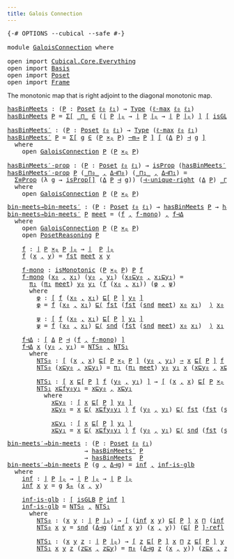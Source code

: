 ```yaml
---
title: Galois Connection
---
```


<pre class="Agda"><a id="43" class="Symbol">{-#</a> <a id="47" class="Keyword">OPTIONS</a> <a id="55" class="Pragma">--cubical</a> <a id="65" class="Pragma">--safe</a> <a id="72" class="Symbol">#-}</a>

<a id="77" class="Keyword">module</a> <a id="84" href="GaloisConnection.html" class="Module">GaloisConnection</a> <a id="101" class="Keyword">where</a>

<a id="108" class="Keyword">open</a> <a id="113" class="Keyword">import</a> <a id="120" href="Cubical.Core.Everything.html" class="Module">Cubical.Core.Everything</a>
<a id="144" class="Keyword">open</a> <a id="149" class="Keyword">import</a> <a id="156" href="Basis.html" class="Module">Basis</a>
<a id="162" class="Keyword">open</a> <a id="167" class="Keyword">import</a> <a id="174" href="Poset.html" class="Module">Poset</a>
<a id="180" class="Keyword">open</a> <a id="185" class="Keyword">import</a> <a id="192" href="Frame.html" class="Module">Frame</a>
</pre>
The monotonic map that is right adjoint to the diagonal monotonic map.

<pre class="Agda"><a id="hasBinMeets"></a><a id="283" href="GaloisConnection.html#283" class="Function">hasBinMeets</a> <a id="295" class="Symbol">:</a> <a id="297" class="Symbol">(</a><a id="298" href="GaloisConnection.html#298" class="Bound">P</a> <a id="300" class="Symbol">:</a> <a id="302" href="Poset.html#2165" class="Function">Poset</a> <a id="308" href="Basis.html#2320" class="Generalizable">ℓ₀</a> <a id="311" href="Basis.html#2323" class="Generalizable">ℓ₁</a><a id="313" class="Symbol">)</a> <a id="315" class="Symbol">→</a> <a id="317" href="Cubical.Core.Primitives.html#1230" class="Primitive">Type</a> <a id="322" class="Symbol">(</a><a id="323" href="Cubical.Core.Primitives.html#1202" class="Primitive">ℓ-max</a> <a id="329" href="Basis.html#2320" class="Generalizable">ℓ₀</a> <a id="332" href="Basis.html#2323" class="Generalizable">ℓ₁</a><a id="334" class="Symbol">)</a>
<a id="336" href="GaloisConnection.html#283" class="Function">hasBinMeets</a> <a id="348" href="GaloisConnection.html#348" class="Bound">P</a> <a id="350" class="Symbol">=</a> <a id="352" href="Cubical.Core.Primitives.html#6302" class="Function">Σ[</a> <a id="355" href="GaloisConnection.html#355" class="Bound Operator">_⊓_</a> <a id="359" href="Cubical.Core.Primitives.html#6302" class="Function">∈</a> <a id="361" class="Symbol">(</a><a id="362" href="Poset.html#2382" class="Function Operator">∣</a> <a id="364" href="GaloisConnection.html#348" class="Bound">P</a> <a id="366" href="Poset.html#2382" class="Function Operator">∣ₚ</a> <a id="369" class="Symbol">→</a> <a id="371" href="Poset.html#2382" class="Function Operator">∣</a> <a id="373" href="GaloisConnection.html#348" class="Bound">P</a> <a id="375" href="Poset.html#2382" class="Function Operator">∣ₚ</a> <a id="378" class="Symbol">→</a> <a id="380" href="Poset.html#2382" class="Function Operator">∣</a> <a id="382" href="GaloisConnection.html#348" class="Bound">P</a> <a id="384" href="Poset.html#2382" class="Function Operator">∣ₚ</a><a id="386" class="Symbol">)</a> <a id="388" href="Cubical.Core.Primitives.html#6302" class="Function">]</a> <a id="390" href="Cubical.Foundations.Logic.html#1299" class="Function Operator">[</a> <a id="392" href="Frame.html#1300" class="Function">isGLB</a> <a id="398" href="GaloisConnection.html#348" class="Bound">P</a> <a id="400" href="GaloisConnection.html#355" class="Bound Operator">_⊓_</a> <a id="404" href="Cubical.Foundations.Logic.html#1299" class="Function Operator">]</a>

<a id="hasBinMeets′"></a><a id="407" href="GaloisConnection.html#407" class="Function">hasBinMeets′</a> <a id="420" class="Symbol">:</a> <a id="422" class="Symbol">(</a><a id="423" href="GaloisConnection.html#423" class="Bound">P</a> <a id="425" class="Symbol">:</a> <a id="427" href="Poset.html#2165" class="Function">Poset</a> <a id="433" href="Basis.html#2320" class="Generalizable">ℓ₀</a> <a id="436" href="Basis.html#2323" class="Generalizable">ℓ₁</a><a id="438" class="Symbol">)</a> <a id="440" class="Symbol">→</a> <a id="442" href="Cubical.Core.Primitives.html#1230" class="Primitive">Type</a> <a id="447" class="Symbol">(</a><a id="448" href="Cubical.Core.Primitives.html#1202" class="Primitive">ℓ-max</a> <a id="454" href="Basis.html#2320" class="Generalizable">ℓ₀</a> <a id="457" href="Basis.html#2323" class="Generalizable">ℓ₁</a><a id="459" class="Symbol">)</a>
<a id="461" href="GaloisConnection.html#407" class="Function">hasBinMeets′</a> <a id="474" href="GaloisConnection.html#474" class="Bound">P</a> <a id="476" class="Symbol">=</a> <a id="478" href="Cubical.Core.Primitives.html#6302" class="Function">Σ[</a> <a id="481" href="GaloisConnection.html#481" class="Bound">g</a> <a id="483" href="Cubical.Core.Primitives.html#6302" class="Function">∈</a> <a id="485" class="Symbol">(</a><a id="486" href="GaloisConnection.html#474" class="Bound">P</a> <a id="488" href="Poset.html#7729" class="Function Operator">×ₚ</a> <a id="491" href="GaloisConnection.html#474" class="Bound">P</a><a id="492" class="Symbol">)</a> <a id="494" href="Poset.html#5482" class="Function Operator">─m→</a> <a id="498" href="GaloisConnection.html#474" class="Bound">P</a> <a id="500" href="Cubical.Core.Primitives.html#6302" class="Function">]</a> <a id="502" href="Cubical.Foundations.Logic.html#1299" class="Function Operator">[</a> <a id="504" class="Symbol">(</a><a id="505" href="Poset.html#8835" class="Function">Δ</a> <a id="507" href="GaloisConnection.html#474" class="Bound">P</a><a id="508" class="Symbol">)</a> <a id="510" href="Poset.html#9572" class="Function Operator">⊣</a> <a id="512" href="GaloisConnection.html#481" class="Bound">g</a> <a id="514" href="Cubical.Foundations.Logic.html#1299" class="Function Operator">]</a>
  <a id="518" class="Keyword">where</a>
    <a id="528" class="Keyword">open</a> <a id="533" href="Poset.html#9526" class="Module">GaloisConnection</a> <a id="550" href="GaloisConnection.html#474" class="Bound">P</a> <a id="552" class="Symbol">(</a><a id="553" href="GaloisConnection.html#474" class="Bound">P</a> <a id="555" href="Poset.html#7729" class="Function Operator">×ₚ</a> <a id="558" href="GaloisConnection.html#474" class="Bound">P</a><a id="559" class="Symbol">)</a>

<a id="hasBinMeets′-prop"></a><a id="562" href="GaloisConnection.html#562" class="Function">hasBinMeets′-prop</a> <a id="580" class="Symbol">:</a> <a id="582" class="Symbol">(</a><a id="583" href="GaloisConnection.html#583" class="Bound">P</a> <a id="585" class="Symbol">:</a> <a id="587" href="Poset.html#2165" class="Function">Poset</a> <a id="593" href="Basis.html#2320" class="Generalizable">ℓ₀</a> <a id="596" href="Basis.html#2323" class="Generalizable">ℓ₁</a><a id="598" class="Symbol">)</a> <a id="600" class="Symbol">→</a> <a id="602" href="Cubical.Foundations.Prelude.html#9814" class="Function">isProp</a> <a id="609" class="Symbol">(</a><a id="610" href="GaloisConnection.html#407" class="Function">hasBinMeets′</a> <a id="623" href="GaloisConnection.html#583" class="Bound">P</a><a id="624" class="Symbol">)</a>
<a id="626" href="GaloisConnection.html#562" class="Function">hasBinMeets′-prop</a> <a id="644" href="GaloisConnection.html#644" class="Bound">P</a> <a id="646" class="Symbol">(</a><a id="647" href="GaloisConnection.html#647" class="Bound Operator">_⊓₀_</a> <a id="652" href="Agda.Builtin.Sigma.html#236" class="InductiveConstructor Operator">,</a> <a id="654" href="GaloisConnection.html#654" class="Bound">Δ⊣⊓₀</a><a id="658" class="Symbol">)</a> <a id="660" class="Symbol">(</a><a id="661" href="GaloisConnection.html#661" class="Bound Operator">_⊓₁_</a> <a id="666" href="Agda.Builtin.Sigma.html#236" class="InductiveConstructor Operator">,</a> <a id="668" href="GaloisConnection.html#668" class="Bound">Δ⊣⊓₁</a><a id="672" class="Symbol">)</a> <a id="674" class="Symbol">=</a>
  <a id="678" href="Cubical.Data.Sigma.Properties.html#2745" class="Function">Σ≡Prop</a> <a id="685" class="Symbol">(λ</a> <a id="688" href="GaloisConnection.html#688" class="Bound">g</a> <a id="690" class="Symbol">→</a> <a id="692" href="Cubical.Foundations.Logic.html#1333" class="Function">isProp[]</a> <a id="701" class="Symbol">(</a><a id="702" href="Poset.html#8835" class="Function">Δ</a> <a id="704" href="GaloisConnection.html#644" class="Bound">P</a> <a id="706" href="Poset.html#9572" class="Function Operator">⊣</a> <a id="708" href="GaloisConnection.html#688" class="Bound">g</a><a id="709" class="Symbol">))</a> <a id="712" class="Symbol">(</a><a id="713" href="Poset.html#9701" class="Function">⊣-unique-right</a> <a id="728" class="Symbol">(</a><a id="729" href="Poset.html#8835" class="Function">Δ</a> <a id="731" href="GaloisConnection.html#644" class="Bound">P</a><a id="732" class="Symbol">)</a> <a id="734" href="GaloisConnection.html#647" class="Bound Operator">_⊓₀_</a> <a id="739" href="GaloisConnection.html#661" class="Bound Operator">_⊓₁_</a> <a id="744" href="GaloisConnection.html#654" class="Bound">Δ⊣⊓₀</a> <a id="749" href="GaloisConnection.html#668" class="Bound">Δ⊣⊓₁</a><a id="753" class="Symbol">)</a>
  <a id="757" class="Keyword">where</a>
    <a id="767" class="Keyword">open</a> <a id="772" href="Poset.html#9526" class="Module">GaloisConnection</a> <a id="789" href="GaloisConnection.html#644" class="Bound">P</a> <a id="791" class="Symbol">(</a><a id="792" href="GaloisConnection.html#644" class="Bound">P</a> <a id="794" href="Poset.html#7729" class="Function Operator">×ₚ</a> <a id="797" href="GaloisConnection.html#644" class="Bound">P</a><a id="798" class="Symbol">)</a>
</pre>
<pre class="Agda"><a id="bin-meets→bin-meets′"></a><a id="813" href="GaloisConnection.html#813" class="Function">bin-meets→bin-meets′</a> <a id="834" class="Symbol">:</a> <a id="836" class="Symbol">(</a><a id="837" href="GaloisConnection.html#837" class="Bound">P</a> <a id="839" class="Symbol">:</a> <a id="841" href="Poset.html#2165" class="Function">Poset</a> <a id="847" href="Basis.html#2320" class="Generalizable">ℓ₀</a> <a id="850" href="Basis.html#2323" class="Generalizable">ℓ₁</a><a id="852" class="Symbol">)</a> <a id="854" class="Symbol">→</a> <a id="856" href="GaloisConnection.html#283" class="Function">hasBinMeets</a> <a id="868" href="GaloisConnection.html#837" class="Bound">P</a> <a id="870" class="Symbol">→</a> <a id="872" href="GaloisConnection.html#407" class="Function">hasBinMeets′</a> <a id="885" href="GaloisConnection.html#837" class="Bound">P</a>
<a id="887" href="GaloisConnection.html#813" class="Function">bin-meets→bin-meets′</a> <a id="908" href="GaloisConnection.html#908" class="Bound">P</a> <a id="910" href="GaloisConnection.html#910" class="Bound">meet</a> <a id="915" class="Symbol">=</a> <a id="917" class="Symbol">(</a><a id="918" href="GaloisConnection.html#1012" class="Function">f</a> <a id="920" href="Agda.Builtin.Sigma.html#236" class="InductiveConstructor Operator">,</a> <a id="922" href="GaloisConnection.html#1072" class="Function">f-mono</a><a id="928" class="Symbol">)</a> <a id="930" href="Agda.Builtin.Sigma.html#236" class="InductiveConstructor Operator">,</a> <a id="932" href="GaloisConnection.html#1448" class="Function">f⊣Δ</a>
  <a id="938" class="Keyword">where</a>
    <a id="948" class="Keyword">open</a> <a id="953" href="Poset.html#9526" class="Module">GaloisConnection</a> <a id="970" href="GaloisConnection.html#908" class="Bound">P</a> <a id="972" class="Symbol">(</a><a id="973" href="GaloisConnection.html#908" class="Bound">P</a> <a id="975" href="Poset.html#7729" class="Function Operator">×ₚ</a> <a id="978" href="GaloisConnection.html#908" class="Bound">P</a><a id="979" class="Symbol">)</a>
    <a id="985" class="Keyword">open</a> <a id="990" href="Poset.html#3652" class="Module">PosetReasoning</a> <a id="1005" href="GaloisConnection.html#908" class="Bound">P</a>

    <a id="1012" href="GaloisConnection.html#1012" class="Function">f</a> <a id="1014" class="Symbol">:</a> <a id="1016" href="Poset.html#2382" class="Function Operator">∣</a> <a id="1018" href="GaloisConnection.html#908" class="Bound">P</a> <a id="1020" href="Poset.html#7729" class="Function Operator">×ₚ</a> <a id="1023" href="GaloisConnection.html#908" class="Bound">P</a> <a id="1025" href="Poset.html#2382" class="Function Operator">∣ₚ</a> <a id="1028" class="Symbol">→</a> <a id="1030" href="Poset.html#2382" class="Function Operator">∣</a>  <a id="1033" href="GaloisConnection.html#908" class="Bound">P</a> <a id="1035" href="Poset.html#2382" class="Function Operator">∣ₚ</a>
    <a id="1042" href="GaloisConnection.html#1012" class="Function">f</a> <a id="1044" class="Symbol">(</a><a id="1045" href="GaloisConnection.html#1045" class="Bound">x</a> <a id="1047" href="Agda.Builtin.Sigma.html#236" class="InductiveConstructor Operator">,</a> <a id="1049" href="GaloisConnection.html#1049" class="Bound">y</a><a id="1050" class="Symbol">)</a> <a id="1052" class="Symbol">=</a> <a id="1054" href="Agda.Builtin.Sigma.html#252" class="Field">fst</a> <a id="1058" href="GaloisConnection.html#910" class="Bound">meet</a> <a id="1063" href="GaloisConnection.html#1045" class="Bound">x</a> <a id="1065" href="GaloisConnection.html#1049" class="Bound">y</a>

    <a id="1072" href="GaloisConnection.html#1072" class="Function">f-mono</a> <a id="1079" class="Symbol">:</a> <a id="1081" href="Poset.html#4668" class="Function">isMonotonic</a> <a id="1093" class="Symbol">(</a><a id="1094" href="GaloisConnection.html#908" class="Bound">P</a> <a id="1096" href="Poset.html#7729" class="Function Operator">×ₚ</a> <a id="1099" href="GaloisConnection.html#908" class="Bound">P</a><a id="1100" class="Symbol">)</a> <a id="1102" href="GaloisConnection.html#908" class="Bound">P</a> <a id="1104" href="GaloisConnection.html#1012" class="Function">f</a>
    <a id="1110" href="GaloisConnection.html#1072" class="Function">f-mono</a> <a id="1117" class="Symbol">(</a><a id="1118" href="GaloisConnection.html#1118" class="Bound">x₀</a> <a id="1121" href="Agda.Builtin.Sigma.html#236" class="InductiveConstructor Operator">,</a> <a id="1123" href="GaloisConnection.html#1123" class="Bound">x₁</a><a id="1125" class="Symbol">)</a> <a id="1127" class="Symbol">(</a><a id="1128" href="GaloisConnection.html#1128" class="Bound">y₀</a> <a id="1131" href="Agda.Builtin.Sigma.html#236" class="InductiveConstructor Operator">,</a> <a id="1133" href="GaloisConnection.html#1133" class="Bound">y₁</a><a id="1135" class="Symbol">)</a> <a id="1137" class="Symbol">(</a><a id="1138" href="GaloisConnection.html#1138" class="Bound">x₀⊑y₀</a> <a id="1144" href="Agda.Builtin.Sigma.html#236" class="InductiveConstructor Operator">,</a> <a id="1146" href="GaloisConnection.html#1146" class="Bound">x₁⊑y₁</a><a id="1151" class="Symbol">)</a> <a id="1153" class="Symbol">=</a>
      <a id="1161" href="Basis.html#966" class="Field">π₁</a> <a id="1164" class="Symbol">(</a><a id="1165" href="Basis.html#966" class="Field">π₁</a> <a id="1168" href="GaloisConnection.html#910" class="Bound">meet</a><a id="1172" class="Symbol">)</a> <a id="1174" href="GaloisConnection.html#1128" class="Bound">y₀</a> <a id="1177" href="GaloisConnection.html#1133" class="Bound">y₁</a> <a id="1180" class="Symbol">(</a><a id="1181" href="GaloisConnection.html#1012" class="Function">f</a> <a id="1183" class="Symbol">(</a><a id="1184" href="GaloisConnection.html#1118" class="Bound">x₀</a> <a id="1187" href="Agda.Builtin.Sigma.html#236" class="InductiveConstructor Operator">,</a> <a id="1189" href="GaloisConnection.html#1123" class="Bound">x₁</a><a id="1191" class="Symbol">))</a> <a id="1194" class="Symbol">(</a><a id="1195" href="GaloisConnection.html#1222" class="Function">φ</a> <a id="1197" href="Agda.Builtin.Sigma.html#236" class="InductiveConstructor Operator">,</a> <a id="1199" href="GaloisConnection.html#1337" class="Function">ψ</a><a id="1200" class="Symbol">)</a>
      <a id="1208" class="Keyword">where</a>
        <a id="1222" href="GaloisConnection.html#1222" class="Function">φ</a> <a id="1224" class="Symbol">:</a> <a id="1226" href="Cubical.Foundations.Logic.html#1299" class="Function Operator">[</a> <a id="1228" href="GaloisConnection.html#1012" class="Function">f</a> <a id="1230" class="Symbol">(</a><a id="1231" href="GaloisConnection.html#1118" class="Bound">x₀</a> <a id="1234" href="Agda.Builtin.Sigma.html#236" class="InductiveConstructor Operator">,</a> <a id="1236" href="GaloisConnection.html#1123" class="Bound">x₁</a><a id="1238" class="Symbol">)</a> <a id="1240" href="Poset.html#2551" class="Function">⊑[</a> <a id="1243" href="GaloisConnection.html#908" class="Bound">P</a> <a id="1245" href="Poset.html#2551" class="Function">]</a> <a id="1247" href="GaloisConnection.html#1128" class="Bound">y₀</a> <a id="1250" href="Cubical.Foundations.Logic.html#1299" class="Function Operator">]</a>
        <a id="1260" href="GaloisConnection.html#1222" class="Function">φ</a> <a id="1262" class="Symbol">=</a> <a id="1264" href="GaloisConnection.html#1012" class="Function">f</a> <a id="1266" class="Symbol">(</a><a id="1267" href="GaloisConnection.html#1118" class="Bound">x₀</a> <a id="1270" href="Agda.Builtin.Sigma.html#236" class="InductiveConstructor Operator">,</a> <a id="1272" href="GaloisConnection.html#1123" class="Bound">x₁</a><a id="1274" class="Symbol">)</a> <a id="1276" href="Poset.html#3694" class="Function Operator">⊑⟨</a> <a id="1279" href="Agda.Builtin.Sigma.html#252" class="Field">fst</a> <a id="1283" class="Symbol">(</a><a id="1284" href="Agda.Builtin.Sigma.html#252" class="Field">fst</a> <a id="1288" class="Symbol">(</a><a id="1289" href="Agda.Builtin.Sigma.html#264" class="Field">snd</a> <a id="1293" href="GaloisConnection.html#910" class="Bound">meet</a><a id="1297" class="Symbol">)</a> <a id="1299" href="GaloisConnection.html#1118" class="Bound">x₀</a> <a id="1302" href="GaloisConnection.html#1123" class="Bound">x₁</a><a id="1304" class="Symbol">)</a>  <a id="1307" href="Poset.html#3694" class="Function Operator">⟩</a> <a id="1309" href="GaloisConnection.html#1118" class="Bound">x₀</a> <a id="1312" href="Poset.html#3694" class="Function Operator">⊑⟨</a> <a id="1315" href="GaloisConnection.html#1138" class="Bound">x₀⊑y₀</a> <a id="1321" href="Poset.html#3694" class="Function Operator">⟩</a> <a id="1323" href="GaloisConnection.html#1128" class="Bound">y₀</a> <a id="1326" href="Poset.html#3832" class="Function Operator">■</a>

        <a id="1337" href="GaloisConnection.html#1337" class="Function">ψ</a> <a id="1339" class="Symbol">:</a> <a id="1341" href="Cubical.Foundations.Logic.html#1299" class="Function Operator">[</a> <a id="1343" href="GaloisConnection.html#1012" class="Function">f</a> <a id="1345" class="Symbol">(</a><a id="1346" href="GaloisConnection.html#1118" class="Bound">x₀</a> <a id="1349" href="Agda.Builtin.Sigma.html#236" class="InductiveConstructor Operator">,</a> <a id="1351" href="GaloisConnection.html#1123" class="Bound">x₁</a><a id="1353" class="Symbol">)</a> <a id="1355" href="Poset.html#2551" class="Function">⊑[</a> <a id="1358" href="GaloisConnection.html#908" class="Bound">P</a> <a id="1360" href="Poset.html#2551" class="Function">]</a> <a id="1362" href="GaloisConnection.html#1133" class="Bound">y₁</a> <a id="1365" href="Cubical.Foundations.Logic.html#1299" class="Function Operator">]</a>
        <a id="1375" href="GaloisConnection.html#1337" class="Function">ψ</a> <a id="1377" class="Symbol">=</a> <a id="1379" href="GaloisConnection.html#1012" class="Function">f</a> <a id="1381" class="Symbol">(</a><a id="1382" href="GaloisConnection.html#1118" class="Bound">x₀</a> <a id="1385" href="Agda.Builtin.Sigma.html#236" class="InductiveConstructor Operator">,</a> <a id="1387" href="GaloisConnection.html#1123" class="Bound">x₁</a><a id="1389" class="Symbol">)</a> <a id="1391" href="Poset.html#3694" class="Function Operator">⊑⟨</a> <a id="1394" href="Agda.Builtin.Sigma.html#264" class="Field">snd</a> <a id="1398" class="Symbol">(</a><a id="1399" href="Agda.Builtin.Sigma.html#252" class="Field">fst</a> <a id="1403" class="Symbol">(</a><a id="1404" href="Agda.Builtin.Sigma.html#264" class="Field">snd</a> <a id="1408" href="GaloisConnection.html#910" class="Bound">meet</a><a id="1412" class="Symbol">)</a> <a id="1414" href="GaloisConnection.html#1118" class="Bound">x₀</a> <a id="1417" href="GaloisConnection.html#1123" class="Bound">x₁</a><a id="1419" class="Symbol">)</a>  <a id="1422" href="Poset.html#3694" class="Function Operator">⟩</a> <a id="1424" href="GaloisConnection.html#1123" class="Bound">x₁</a> <a id="1427" href="Poset.html#3694" class="Function Operator">⊑⟨</a> <a id="1430" href="GaloisConnection.html#1146" class="Bound">x₁⊑y₁</a> <a id="1436" href="Poset.html#3694" class="Function Operator">⟩</a> <a id="1438" href="GaloisConnection.html#1133" class="Bound">y₁</a> <a id="1441" href="Poset.html#3832" class="Function Operator">■</a>

    <a id="1448" href="GaloisConnection.html#1448" class="Function">f⊣Δ</a> <a id="1452" class="Symbol">:</a> <a id="1454" href="Cubical.Foundations.Logic.html#1299" class="Function Operator">[</a> <a id="1456" href="Poset.html#8835" class="Function">Δ</a> <a id="1458" href="GaloisConnection.html#908" class="Bound">P</a> <a id="1460" href="Poset.html#9572" class="Function Operator">⊣</a> <a id="1462" class="Symbol">(</a><a id="1463" href="GaloisConnection.html#1012" class="Function">f</a> <a id="1465" href="Agda.Builtin.Sigma.html#236" class="InductiveConstructor Operator">,</a> <a id="1467" href="GaloisConnection.html#1072" class="Function">f-mono</a><a id="1473" class="Symbol">)</a> <a id="1475" href="Cubical.Foundations.Logic.html#1299" class="Function Operator">]</a>
    <a id="1481" href="GaloisConnection.html#1448" class="Function">f⊣Δ</a> <a id="1485" href="GaloisConnection.html#1485" class="Bound">x</a> <a id="1487" class="Symbol">(</a><a id="1488" href="GaloisConnection.html#1488" class="Bound">y₀</a> <a id="1491" href="Agda.Builtin.Sigma.html#236" class="InductiveConstructor Operator">,</a> <a id="1493" href="GaloisConnection.html#1493" class="Bound">y₁</a><a id="1495" class="Symbol">)</a> <a id="1497" class="Symbol">=</a> <a id="1499" href="GaloisConnection.html#1531" class="Function">NTS₀</a> <a id="1504" href="Agda.Builtin.Sigma.html#236" class="InductiveConstructor Operator">,</a> <a id="1506" href="GaloisConnection.html#1668" class="Function">NTS₁</a>
      <a id="1517" class="Keyword">where</a>
        <a id="1531" href="GaloisConnection.html#1531" class="Function">NTS₀</a> <a id="1536" class="Symbol">:</a> <a id="1538" href="Cubical.Foundations.Logic.html#1299" class="Function Operator">[</a> <a id="1540" class="Symbol">(</a><a id="1541" href="GaloisConnection.html#1485" class="Bound">x</a> <a id="1543" href="Agda.Builtin.Sigma.html#236" class="InductiveConstructor Operator">,</a> <a id="1545" href="GaloisConnection.html#1485" class="Bound">x</a><a id="1546" class="Symbol">)</a> <a id="1548" href="Poset.html#2551" class="Function">⊑[</a> <a id="1551" href="GaloisConnection.html#908" class="Bound">P</a> <a id="1553" href="Poset.html#7729" class="Function Operator">×ₚ</a> <a id="1556" href="GaloisConnection.html#908" class="Bound">P</a> <a id="1558" href="Poset.html#2551" class="Function">]</a> <a id="1560" class="Symbol">(</a><a id="1561" href="GaloisConnection.html#1488" class="Bound">y₀</a> <a id="1564" href="Agda.Builtin.Sigma.html#236" class="InductiveConstructor Operator">,</a> <a id="1566" href="GaloisConnection.html#1493" class="Bound">y₁</a><a id="1568" class="Symbol">)</a> <a id="1570" href="Cubical.Foundations.Logic.html#1694" class="Function Operator">⇒</a> <a id="1572" href="GaloisConnection.html#1485" class="Bound">x</a> <a id="1574" href="Poset.html#2551" class="Function">⊑[</a> <a id="1577" href="GaloisConnection.html#908" class="Bound">P</a> <a id="1579" href="Poset.html#2551" class="Function">]</a> <a id="1581" href="GaloisConnection.html#1012" class="Function">f</a> <a id="1583" class="Symbol">(</a><a id="1584" href="GaloisConnection.html#1488" class="Bound">y₀</a> <a id="1587" href="Agda.Builtin.Sigma.html#236" class="InductiveConstructor Operator">,</a> <a id="1589" href="GaloisConnection.html#1493" class="Bound">y₁</a><a id="1591" class="Symbol">)</a> <a id="1593" href="Cubical.Foundations.Logic.html#1299" class="Function Operator">]</a>
        <a id="1603" href="GaloisConnection.html#1531" class="Function">NTS₀</a> <a id="1608" class="Symbol">(</a><a id="1609" href="GaloisConnection.html#1609" class="Bound">x⊑y₀</a> <a id="1614" href="Agda.Builtin.Sigma.html#236" class="InductiveConstructor Operator">,</a> <a id="1616" href="GaloisConnection.html#1616" class="Bound">x⊑y₁</a><a id="1620" class="Symbol">)</a> <a id="1622" class="Symbol">=</a> <a id="1624" href="Basis.html#966" class="Field">π₁</a> <a id="1627" class="Symbol">(</a><a id="1628" href="Basis.html#966" class="Field">π₁</a> <a id="1631" href="GaloisConnection.html#910" class="Bound">meet</a><a id="1635" class="Symbol">)</a> <a id="1637" href="GaloisConnection.html#1488" class="Bound">y₀</a> <a id="1640" href="GaloisConnection.html#1493" class="Bound">y₁</a> <a id="1643" href="GaloisConnection.html#1485" class="Bound">x</a> <a id="1645" class="Symbol">(</a><a id="1646" href="GaloisConnection.html#1609" class="Bound">x⊑y₀</a> <a id="1651" href="Agda.Builtin.Sigma.html#236" class="InductiveConstructor Operator">,</a> <a id="1653" href="GaloisConnection.html#1616" class="Bound">x⊑y₁</a><a id="1657" class="Symbol">)</a>

        <a id="1668" href="GaloisConnection.html#1668" class="Function">NTS₁</a> <a id="1673" class="Symbol">:</a> <a id="1675" href="Cubical.Foundations.Logic.html#1299" class="Function Operator">[</a> <a id="1677" href="GaloisConnection.html#1485" class="Bound">x</a> <a id="1679" href="Poset.html#2551" class="Function">⊑[</a> <a id="1682" href="GaloisConnection.html#908" class="Bound">P</a> <a id="1684" href="Poset.html#2551" class="Function">]</a> <a id="1686" href="GaloisConnection.html#1012" class="Function">f</a> <a id="1688" class="Symbol">(</a><a id="1689" href="GaloisConnection.html#1488" class="Bound">y₀</a> <a id="1692" href="Agda.Builtin.Sigma.html#236" class="InductiveConstructor Operator">,</a> <a id="1694" href="GaloisConnection.html#1493" class="Bound">y₁</a><a id="1696" class="Symbol">)</a> <a id="1698" href="Cubical.Foundations.Logic.html#1299" class="Function Operator">]</a> <a id="1700" class="Symbol">→</a> <a id="1702" href="Cubical.Foundations.Logic.html#1299" class="Function Operator">[</a> <a id="1704" class="Symbol">(</a><a id="1705" href="GaloisConnection.html#1485" class="Bound">x</a> <a id="1707" href="Agda.Builtin.Sigma.html#236" class="InductiveConstructor Operator">,</a> <a id="1709" href="GaloisConnection.html#1485" class="Bound">x</a><a id="1710" class="Symbol">)</a> <a id="1712" href="Poset.html#2551" class="Function">⊑[</a> <a id="1715" href="GaloisConnection.html#908" class="Bound">P</a> <a id="1717" href="Poset.html#7729" class="Function Operator">×ₚ</a> <a id="1720" href="GaloisConnection.html#908" class="Bound">P</a> <a id="1722" href="Poset.html#2551" class="Function">]</a> <a id="1724" class="Symbol">(</a><a id="1725" href="GaloisConnection.html#1488" class="Bound">y₀</a> <a id="1728" href="Agda.Builtin.Sigma.html#236" class="InductiveConstructor Operator">,</a> <a id="1730" href="GaloisConnection.html#1493" class="Bound">y₁</a><a id="1732" class="Symbol">)</a> <a id="1734" href="Cubical.Foundations.Logic.html#1299" class="Function Operator">]</a>
        <a id="1744" href="GaloisConnection.html#1668" class="Function">NTS₁</a> <a id="1749" href="GaloisConnection.html#1749" class="Bound">x⊑fy₀y₁</a> <a id="1757" class="Symbol">=</a> <a id="1759" href="GaloisConnection.html#1799" class="Function">x⊑y₀</a> <a id="1764" href="Agda.Builtin.Sigma.html#236" class="InductiveConstructor Operator">,</a> <a id="1766" href="GaloisConnection.html#1918" class="Function">x⊑y₁</a>
          <a id="1781" class="Keyword">where</a>
            <a id="1799" href="GaloisConnection.html#1799" class="Function">x⊑y₀</a> <a id="1804" class="Symbol">:</a> <a id="1806" href="Cubical.Foundations.Logic.html#1299" class="Function Operator">[</a> <a id="1808" href="GaloisConnection.html#1485" class="Bound">x</a> <a id="1810" href="Poset.html#2551" class="Function">⊑[</a> <a id="1813" href="GaloisConnection.html#908" class="Bound">P</a> <a id="1815" href="Poset.html#2551" class="Function">]</a> <a id="1817" href="GaloisConnection.html#1488" class="Bound">y₀</a> <a id="1820" href="Cubical.Foundations.Logic.html#1299" class="Function Operator">]</a>
            <a id="1834" href="GaloisConnection.html#1799" class="Function">x⊑y₀</a> <a id="1839" class="Symbol">=</a> <a id="1841" href="GaloisConnection.html#1485" class="Bound">x</a> <a id="1843" href="Poset.html#3694" class="Function Operator">⊑⟨</a> <a id="1846" href="GaloisConnection.html#1749" class="Bound">x⊑fy₀y₁</a> <a id="1854" href="Poset.html#3694" class="Function Operator">⟩</a> <a id="1856" href="GaloisConnection.html#1012" class="Function">f</a> <a id="1858" class="Symbol">(</a><a id="1859" href="GaloisConnection.html#1488" class="Bound">y₀</a> <a id="1862" href="Agda.Builtin.Sigma.html#236" class="InductiveConstructor Operator">,</a> <a id="1864" href="GaloisConnection.html#1493" class="Bound">y₁</a><a id="1866" class="Symbol">)</a> <a id="1868" href="Poset.html#3694" class="Function Operator">⊑⟨</a> <a id="1871" href="Agda.Builtin.Sigma.html#252" class="Field">fst</a> <a id="1875" class="Symbol">(</a><a id="1876" href="Agda.Builtin.Sigma.html#252" class="Field">fst</a> <a id="1880" class="Symbol">(</a><a id="1881" href="Agda.Builtin.Sigma.html#264" class="Field">snd</a> <a id="1885" href="GaloisConnection.html#910" class="Bound">meet</a><a id="1889" class="Symbol">)</a> <a id="1891" href="GaloisConnection.html#1488" class="Bound">y₀</a> <a id="1894" href="GaloisConnection.html#1493" class="Bound">y₁</a><a id="1896" class="Symbol">)</a> <a id="1898" href="Poset.html#3694" class="Function Operator">⟩</a> <a id="1900" href="GaloisConnection.html#1488" class="Bound">y₀</a> <a id="1903" href="Poset.html#3832" class="Function Operator">■</a>

            <a id="1918" href="GaloisConnection.html#1918" class="Function">x⊑y₁</a> <a id="1923" class="Symbol">:</a> <a id="1925" href="Cubical.Foundations.Logic.html#1299" class="Function Operator">[</a> <a id="1927" href="GaloisConnection.html#1485" class="Bound">x</a> <a id="1929" href="Poset.html#2551" class="Function">⊑[</a> <a id="1932" href="GaloisConnection.html#908" class="Bound">P</a> <a id="1934" href="Poset.html#2551" class="Function">]</a> <a id="1936" href="GaloisConnection.html#1493" class="Bound">y₁</a> <a id="1939" href="Cubical.Foundations.Logic.html#1299" class="Function Operator">]</a>
            <a id="1953" href="GaloisConnection.html#1918" class="Function">x⊑y₁</a> <a id="1958" class="Symbol">=</a> <a id="1960" href="GaloisConnection.html#1485" class="Bound">x</a> <a id="1962" href="Poset.html#3694" class="Function Operator">⊑⟨</a> <a id="1965" href="GaloisConnection.html#1749" class="Bound">x⊑fy₀y₁</a> <a id="1973" href="Poset.html#3694" class="Function Operator">⟩</a> <a id="1975" href="GaloisConnection.html#1012" class="Function">f</a> <a id="1977" class="Symbol">(</a><a id="1978" href="GaloisConnection.html#1488" class="Bound">y₀</a> <a id="1981" href="Agda.Builtin.Sigma.html#236" class="InductiveConstructor Operator">,</a> <a id="1983" href="GaloisConnection.html#1493" class="Bound">y₁</a><a id="1985" class="Symbol">)</a> <a id="1987" href="Poset.html#3694" class="Function Operator">⊑⟨</a> <a id="1990" href="Agda.Builtin.Sigma.html#264" class="Field">snd</a> <a id="1994" class="Symbol">(</a><a id="1995" href="Agda.Builtin.Sigma.html#252" class="Field">fst</a> <a id="1999" class="Symbol">(</a><a id="2000" href="Agda.Builtin.Sigma.html#264" class="Field">snd</a> <a id="2004" href="GaloisConnection.html#910" class="Bound">meet</a><a id="2008" class="Symbol">)</a> <a id="2010" href="GaloisConnection.html#1488" class="Bound">y₀</a> <a id="2013" href="GaloisConnection.html#1493" class="Bound">y₁</a><a id="2015" class="Symbol">)</a> <a id="2017" href="Poset.html#3694" class="Function Operator">⟩</a> <a id="2019" href="GaloisConnection.html#1493" class="Bound">y₁</a> <a id="2022" href="Poset.html#3832" class="Function Operator">■</a>
</pre>
<pre class="Agda"><a id="bin-meets′→bin-meets"></a><a id="2037" href="GaloisConnection.html#2037" class="Function">bin-meets′→bin-meets</a> <a id="2058" class="Symbol">:</a> <a id="2060" class="Symbol">(</a><a id="2061" href="GaloisConnection.html#2061" class="Bound">P</a> <a id="2063" class="Symbol">:</a> <a id="2065" href="Poset.html#2165" class="Function">Poset</a> <a id="2071" href="Basis.html#2320" class="Generalizable">ℓ₀</a> <a id="2074" href="Basis.html#2323" class="Generalizable">ℓ₁</a><a id="2076" class="Symbol">)</a>
                     <a id="2099" class="Symbol">→</a> <a id="2101" href="GaloisConnection.html#407" class="Function">hasBinMeets′</a> <a id="2114" href="GaloisConnection.html#2061" class="Bound">P</a>
                     <a id="2137" class="Symbol">→</a> <a id="2139" href="GaloisConnection.html#283" class="Function">hasBinMeets</a>  <a id="2152" href="GaloisConnection.html#2061" class="Bound">P</a>
<a id="2154" href="GaloisConnection.html#2037" class="Function">bin-meets′→bin-meets</a> <a id="2175" href="GaloisConnection.html#2175" class="Bound">P</a> <a id="2177" class="Symbol">(</a><a id="2178" href="GaloisConnection.html#2178" class="Bound">g</a> <a id="2180" href="Agda.Builtin.Sigma.html#236" class="InductiveConstructor Operator">,</a> <a id="2182" href="GaloisConnection.html#2182" class="Bound">Δ⊣g</a><a id="2185" class="Symbol">)</a> <a id="2187" class="Symbol">=</a> <a id="2189" href="GaloisConnection.html#2218" class="Function">inf</a> <a id="2193" href="Agda.Builtin.Sigma.html#236" class="InductiveConstructor Operator">,</a> <a id="2195" href="GaloisConnection.html#2281" class="Function">inf-is-glb</a>
  <a id="2208" class="Keyword">where</a>
    <a id="2218" href="GaloisConnection.html#2218" class="Function">inf</a> <a id="2222" class="Symbol">:</a> <a id="2224" href="Poset.html#2382" class="Function Operator">∣</a> <a id="2226" href="GaloisConnection.html#2175" class="Bound">P</a> <a id="2228" href="Poset.html#2382" class="Function Operator">∣ₚ</a> <a id="2231" class="Symbol">→</a> <a id="2233" href="Poset.html#2382" class="Function Operator">∣</a> <a id="2235" href="GaloisConnection.html#2175" class="Bound">P</a> <a id="2237" href="Poset.html#2382" class="Function Operator">∣ₚ</a> <a id="2240" class="Symbol">→</a> <a id="2242" href="Poset.html#2382" class="Function Operator">∣</a> <a id="2244" href="GaloisConnection.html#2175" class="Bound">P</a> <a id="2246" href="Poset.html#2382" class="Function Operator">∣ₚ</a>
    <a id="2253" href="GaloisConnection.html#2218" class="Function">inf</a> <a id="2257" href="GaloisConnection.html#2257" class="Bound">x</a> <a id="2259" href="GaloisConnection.html#2259" class="Bound">y</a> <a id="2261" class="Symbol">=</a> <a id="2263" href="GaloisConnection.html#2178" class="Bound">g</a> <a id="2265" href="Poset.html#5650" class="Function Operator">$ₘ</a> <a id="2268" class="Symbol">(</a><a id="2269" href="GaloisConnection.html#2257" class="Bound">x</a> <a id="2271" href="Agda.Builtin.Sigma.html#236" class="InductiveConstructor Operator">,</a> <a id="2273" href="GaloisConnection.html#2259" class="Bound">y</a><a id="2274" class="Symbol">)</a>

    <a id="2281" href="GaloisConnection.html#2281" class="Function">inf-is-glb</a> <a id="2292" class="Symbol">:</a> <a id="2294" href="Cubical.Foundations.Logic.html#1299" class="Function Operator">[</a> <a id="2296" href="Frame.html#1300" class="Function">isGLB</a> <a id="2302" href="GaloisConnection.html#2175" class="Bound">P</a> <a id="2304" href="GaloisConnection.html#2218" class="Function">inf</a> <a id="2308" href="Cubical.Foundations.Logic.html#1299" class="Function Operator">]</a>
    <a id="2314" href="GaloisConnection.html#2281" class="Function">inf-is-glb</a> <a id="2325" class="Symbol">=</a> <a id="2327" href="GaloisConnection.html#2359" class="Function">NTS₀</a> <a id="2332" href="Agda.Builtin.Sigma.html#236" class="InductiveConstructor Operator">,</a> <a id="2334" href="GaloisConnection.html#2499" class="Function">NTS₁</a>
      <a id="2345" class="Keyword">where</a>
        <a id="2359" href="GaloisConnection.html#2359" class="Function">NTS₀</a> <a id="2364" class="Symbol">:</a> <a id="2366" class="Symbol">(</a><a id="2367" href="GaloisConnection.html#2367" class="Bound">x</a> <a id="2369" href="GaloisConnection.html#2369" class="Bound">y</a> <a id="2371" class="Symbol">:</a> <a id="2373" href="Poset.html#2382" class="Function Operator">∣</a> <a id="2375" href="GaloisConnection.html#2175" class="Bound">P</a> <a id="2377" href="Poset.html#2382" class="Function Operator">∣ₚ</a><a id="2379" class="Symbol">)</a> <a id="2381" class="Symbol">→</a> <a id="2383" href="Cubical.Foundations.Logic.html#1299" class="Function Operator">[</a> <a id="2385" class="Symbol">(</a><a id="2386" href="GaloisConnection.html#2218" class="Function">inf</a> <a id="2390" href="GaloisConnection.html#2367" class="Bound">x</a> <a id="2392" href="GaloisConnection.html#2369" class="Bound">y</a><a id="2393" class="Symbol">)</a> <a id="2395" href="Poset.html#2551" class="Function">⊑[</a> <a id="2398" href="GaloisConnection.html#2175" class="Bound">P</a> <a id="2400" href="Poset.html#2551" class="Function">]</a> <a id="2402" href="GaloisConnection.html#2367" class="Bound">x</a> <a id="2404" href="Cubical.Foundations.Logic.html#3625" class="Function Operator">⊓</a> <a id="2406" class="Symbol">(</a><a id="2407" href="GaloisConnection.html#2218" class="Function">inf</a> <a id="2411" href="GaloisConnection.html#2367" class="Bound">x</a> <a id="2413" href="GaloisConnection.html#2369" class="Bound">y</a><a id="2414" class="Symbol">)</a> <a id="2416" href="Poset.html#2551" class="Function">⊑[</a> <a id="2419" href="GaloisConnection.html#2175" class="Bound">P</a> <a id="2421" href="Poset.html#2551" class="Function">]</a> <a id="2423" href="GaloisConnection.html#2369" class="Bound">y</a> <a id="2425" href="Cubical.Foundations.Logic.html#1299" class="Function Operator">]</a>
        <a id="2435" href="GaloisConnection.html#2359" class="Function">NTS₀</a> <a id="2440" href="GaloisConnection.html#2440" class="Bound">x</a> <a id="2442" href="GaloisConnection.html#2442" class="Bound">y</a> <a id="2444" class="Symbol">=</a> <a id="2446" href="Agda.Builtin.Sigma.html#264" class="Field">snd</a> <a id="2450" class="Symbol">(</a><a id="2451" href="GaloisConnection.html#2182" class="Bound">Δ⊣g</a> <a id="2455" class="Symbol">(</a><a id="2456" href="GaloisConnection.html#2218" class="Function">inf</a> <a id="2460" href="GaloisConnection.html#2440" class="Bound">x</a> <a id="2462" href="GaloisConnection.html#2442" class="Bound">y</a><a id="2463" class="Symbol">)</a> <a id="2465" class="Symbol">(</a><a id="2466" href="GaloisConnection.html#2440" class="Bound">x</a> <a id="2468" href="Agda.Builtin.Sigma.html#236" class="InductiveConstructor Operator">,</a> <a id="2470" href="GaloisConnection.html#2442" class="Bound">y</a><a id="2471" class="Symbol">))</a> <a id="2474" class="Symbol">(</a><a id="2475" href="Poset.html#3014" class="Function Operator">⊑[</a> <a id="2478" href="GaloisConnection.html#2175" class="Bound">P</a> <a id="2480" href="Poset.html#3014" class="Function Operator">]-refl</a> <a id="2487" class="Symbol">_)</a>

        <a id="2499" href="GaloisConnection.html#2499" class="Function">NTS₁</a> <a id="2504" class="Symbol">:</a> <a id="2506" class="Symbol">(</a><a id="2507" href="GaloisConnection.html#2507" class="Bound">x</a> <a id="2509" href="GaloisConnection.html#2509" class="Bound">y</a> <a id="2511" href="GaloisConnection.html#2511" class="Bound">z</a> <a id="2513" class="Symbol">:</a> <a id="2515" href="Poset.html#2382" class="Function Operator">∣</a> <a id="2517" href="GaloisConnection.html#2175" class="Bound">P</a> <a id="2519" href="Poset.html#2382" class="Function Operator">∣ₚ</a><a id="2521" class="Symbol">)</a> <a id="2523" class="Symbol">→</a> <a id="2525" href="Cubical.Foundations.Logic.html#1299" class="Function Operator">[</a> <a id="2527" href="GaloisConnection.html#2511" class="Bound">z</a> <a id="2529" href="Poset.html#2551" class="Function">⊑[</a> <a id="2532" href="GaloisConnection.html#2175" class="Bound">P</a> <a id="2534" href="Poset.html#2551" class="Function">]</a> <a id="2536" href="GaloisConnection.html#2507" class="Bound">x</a> <a id="2538" href="Cubical.Foundations.Logic.html#3625" class="Function Operator">⊓</a> <a id="2540" href="GaloisConnection.html#2511" class="Bound">z</a> <a id="2542" href="Poset.html#2551" class="Function">⊑[</a> <a id="2545" href="GaloisConnection.html#2175" class="Bound">P</a> <a id="2547" href="Poset.html#2551" class="Function">]</a> <a id="2549" href="GaloisConnection.html#2509" class="Bound">y</a> <a id="2551" href="Cubical.Foundations.Logic.html#1694" class="Function Operator">⇒</a> <a id="2553" href="GaloisConnection.html#2511" class="Bound">z</a> <a id="2555" href="Poset.html#2551" class="Function">⊑[</a> <a id="2558" href="GaloisConnection.html#2175" class="Bound">P</a> <a id="2560" href="Poset.html#2551" class="Function">]</a> <a id="2562" href="GaloisConnection.html#2218" class="Function">inf</a> <a id="2566" href="GaloisConnection.html#2507" class="Bound">x</a> <a id="2568" href="GaloisConnection.html#2509" class="Bound">y</a> <a id="2570" href="Cubical.Foundations.Logic.html#1299" class="Function Operator">]</a>
        <a id="2580" href="GaloisConnection.html#2499" class="Function">NTS₁</a> <a id="2585" href="GaloisConnection.html#2585" class="Bound">x</a> <a id="2587" href="GaloisConnection.html#2587" class="Bound">y</a> <a id="2589" href="GaloisConnection.html#2589" class="Bound">z</a> <a id="2591" class="Symbol">(</a><a id="2592" href="GaloisConnection.html#2592" class="Bound">z⊑x</a> <a id="2596" href="Agda.Builtin.Sigma.html#236" class="InductiveConstructor Operator">,</a> <a id="2598" href="GaloisConnection.html#2598" class="Bound">z⊑y</a><a id="2601" class="Symbol">)</a> <a id="2603" class="Symbol">=</a> <a id="2605" href="Basis.html#955" class="Field">π₀</a> <a id="2608" class="Symbol">(</a><a id="2609" href="GaloisConnection.html#2182" class="Bound">Δ⊣g</a> <a id="2613" href="GaloisConnection.html#2589" class="Bound">z</a> <a id="2615" class="Symbol">(</a><a id="2616" href="GaloisConnection.html#2585" class="Bound">x</a> <a id="2618" href="Agda.Builtin.Sigma.html#236" class="InductiveConstructor Operator">,</a> <a id="2620" href="GaloisConnection.html#2587" class="Bound">y</a><a id="2621" class="Symbol">))</a> <a id="2624" class="Symbol">(</a><a id="2625" href="GaloisConnection.html#2592" class="Bound">z⊑x</a> <a id="2629" href="Agda.Builtin.Sigma.html#236" class="InductiveConstructor Operator">,</a> <a id="2631" href="GaloisConnection.html#2598" class="Bound">z⊑y</a><a id="2634" class="Symbol">)</a>
</pre>